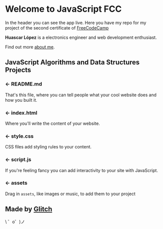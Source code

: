 Welcome to JavaScript FCC
=================

In the header you can see the app live. Here you have my repo for my project of the second certificate of [FreeCodeCamp](https://www.freecodecamp.com)

**Huascar López** is a electronics engineer and web development enthusiast.

Find out more [about me](https://github.com/HuascarLopez).

JavaScript Algorithms and Data Structures Projects
------------

### ← README.md

That's this file, where you can tell people what your cool website does and how you built it.

### ← index.html

Where you'll write the content of your website. 

### ← style.css

CSS files add styling rules to your content.

### ← script.js

If you're feeling fancy you can add interactivity to your site with JavaScript.

### ← assets

Drag in `assets`, like images or music, to add them to your project

Made by [Glitch](https://glitch.com/)
-------------------

\ ゜o゜)ノ
